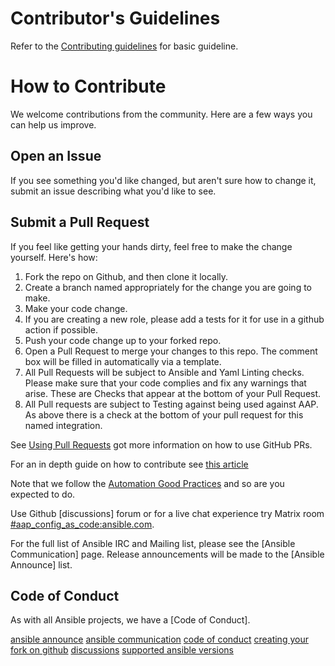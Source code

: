 # Contributor's Guidelines

Refer to the [Contributing guidelines](https://docs.ansible.com/ansible/devel/community/index.html) for basic guideline.

# How to Contribute

We welcome contributions from the community. Here are a few ways you can help us improve.

## Open an Issue

If you see something you'd like changed, but aren't sure how to change it, submit an issue describing what you'd like to see.

## Submit a Pull Request

If you feel like getting your hands dirty, feel free to make the change yourself. Here's how:

1. Fork the repo on Github, and then clone it locally.
2. Create a branch named appropriately for the change you are going to make.
3. Make your code change.
4. If you are creating a new role, please add a tests for it for use in a github action if possible.
5. Push your code change up to your forked repo.
6. Open a Pull Request to merge your changes to this repo. The comment box will be filled in automatically via a template.
7. All Pull Requests will be subject to Ansible and Yaml Linting checks. Please make sure that your code complies and fix any warnings that arise. These are Checks that appear at the bottom of your Pull Request.
8. All Pull requests are subject to Testing against being used against AAP. As above there is a check at the bottom of your pull request for this named integration.

See [Using Pull Requests](https://help.github.com/articles/using-pull-requests/) got more information on how to use GitHub PRs.

For an in depth guide on how to contribute see [this article](https://opensource.com/article/19/7/create-pull-request-github)

Note that we follow the [Automation Good Practices](https://redhat-cop.github.io/automation-good-practices) and so are you expected to do.

Use Github [discussions] forum or for a live chat experience try
Matrix room [#aap_config_as_code:ansible.com](https://matrix.to/#/#aap_config_as_code:ansible.com).

For the full list of Ansible IRC and Mailing list, please see the
[Ansible Communication] page.
Release announcements will be made to the [Ansible Announce] list.

## Code of Conduct

As with all Ansible projects, we have a [Code of Conduct].

[ansible announce](https://groups.google.com/forum/#!forum/ansible-announce)
[ansible communication](https://docs.ansible.com/ansible/latest/community/communication.html)
[code of conduct](https://docs.ansible.com/ansible/latest/community/code_of_conduct.html)
[creating your fork on github](https://guides.github.com/activities/forking/)
[discussions](https://github.com/redhat-cop/aap_utilities/discussions)
[supported ansible versions](https://docs.ansible.com/ansible-core/devel/reference_appendices/release_and_maintenance.html#ansible-core-release-cycle)
